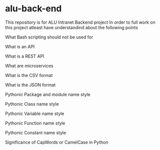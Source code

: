 # alu-back-end
This repository is for ALU Intranet Backend project
In order to full work on this project atleast have understandind about the following points

What Bash scripting should not be used for

What is an API

What is a REST API

What are microservices

What is the CSV format

What is the JSON format

Pythonic Package and module name style

Pythonic Class name style

Pythonic Variable name style

Pythonic Function name style

Pythonic Constant name style

Significance of CapWords or CamelCase in Python
